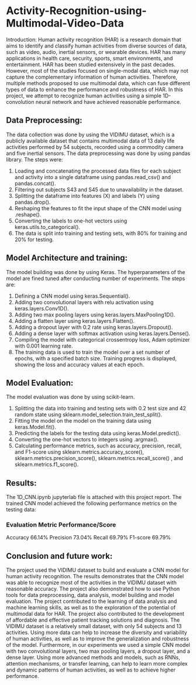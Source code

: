 # Activity-Recognition-using-Multimodal-Video-Data

Introduction:
Human activity recognition (HAR) is a research domain that aims to identify and classify human activities from diverse sources of data, such as video, audio, inertial sensors, or wearable devices. HAR has many applications in health care, security, sports, smart environments, and entertainment. HAR has been studied extensively in the past decades. However, most of the studies focused on single-modal data, which may not capture the complementary information of human activities. Therefore, multiple methods proposed to use multimodal data, which can fuse different types of data to enhance the performance and robustness of HAR. In this project, we attempt to recognize human activities using a simple 1D-convolution neural network and have achieved reasonable performance.

## Data Preprocessing:
The data collection was done by using the VIDIMU dataset, which is a publicly available dataset that contains multimodal data of 13 daily life activities performed by 54 subjects, recorded using a commodity camera and five inertial sensors. 
The data preprocessing was done by using pandas library. The steps were:
1.	Loading and concatenating the processed data files for each subject and activity into a single dataframe using pandas.read_csv() and pandas.concat().
2.	Filtering out subjects S43 and S45 due to unavailability in the dataset.
3.	Splitting the dataframe into features (X) and labels (Y) using pandas.drop().
4.	Reshaping the features to fit the input shape of the CNN model using .reshape().
5.	Converting the labels to one-hot vectors using keras.utils.to_categorical().
6.	The data is split into training and testing sets, with 80% for training and 20% for testing.

## Model Architecture and training:
The model building was done by using Keras. The hyperparameters of the model are fined tuned after conducting number of experiments. The steps are:
1.	Defining a CNN model using keras.Sequential().
2.	Adding two convolutional layers with relu activation using keras.layers.Conv1D().
3.	Adding two max pooling layers using keras.layers.MaxPooling1D().
4.	Adding a flatten layer using keras.layers.Flatten().
5.	Adding a dropout layer with 0.2 rate using keras.layers.Dropout().
6.	Adding a dense layer with softmax activation using keras.layers.Dense().
7.	Compiling the model with categorical crossentropy loss, Adam optimizer with 0.001 learning rate.
8.	The training data is used to train the model over a set number of epochs, with a specified batch size. Training progress is displayed, showing the loss and accuracy values at each epoch.

## Model Evaluation:
The model evaluation was done by using scikit-learn.
1.	Splitting the data into training and testing sets with 0.2 test size and 42 random state using sklearn.model_selection.train_test_split().
2.	Fitting the model on the model on the training data using keras.Model.fit().
3.	Predicting the labels for the testing data using keras.Model.predict().
4.	Converting the one-hot vectors to integers using .argmax().
5.	Calculating performance metrics, such as accuracy, precision, recall, and F1-score using sklearn.metrics.accuracy_score(), sklearn.metrics.precision_score(), sklearn.metrics.recall_score() , and sklearn.metrics.f1_score().

## Results:
The 1D_CNN.ipynb jupyterlab file is attached with this project report. The trained CNN model achieved the following performance metrics on the testing data:

### Evaluation Metric	Performance/Score
Accuracy	66.14%
Precision	73.04%
Recall	69.79%
F1-score	69.79%

## Conclusion and future work:
The project used the VIDIMU dataset to build and evaluate a CNN model for human activity recognition. The results demonstrates that the CNN model was able to recognize most of the activities in the VIDIMU dataset with reasonable accuracy. The project also demonstrated how to use Python tools for data preprocessing, data analysis, model building and model evaluation. The project contributed to the learning of data analysis and machine learning skills, as well as to the exploration of the potential of multimodal data for HAR. The project also contributed to the development of affordable and effective patient tracking solutions and diagnosis.
The VIDIMU dataset is a relatively small dataset, with only 54 subjects and 13 activities. Using more data can help to increase the diversity and variability of human activities, as well as to improve the generalization and robustness of the model. Furthermore, in our experiments we used a simple CNN model with two convolutional layers, two max pooling layers, a dropout layer, and a dense layer. Using more advanced methods and models, such as RNNs, attention mechanisms, or transfer learning, can help to learn more complex and dynamic patterns of human activities, as well as to achieve higher performance.


